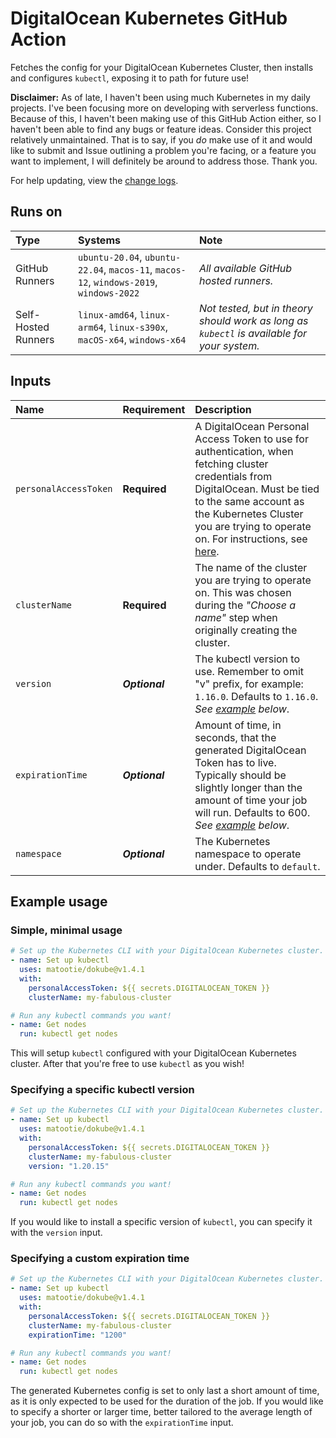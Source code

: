# DigitalOcean Kubernetes GitHub Action

Fetches the config for your DigitalOcean Kubernetes Cluster, then installs and configures `kubectl`, exposing it to path for future use!

**Disclaimer:** As of late, I haven't been using much Kubernetes in my daily projects. I've been focusing more on developing with serverless functions. Because of this, I haven't been making use of this GitHub Action either, so I haven't been able to find any bugs or feature ideas. Consider this project relatively unmaintained. That is to say, if you _do_ make use of it and would like to submit and Issue outlining a problem you're facing, or a feature you want to implement, I will definitely be around to address those. Thank you.

For help updating, view the [change logs](https://github.com/matootie/dokube/releases).

## Runs on

| Type                | Systems                                                                                                   | Note                                                                                       |
| :------------------ | :-------------------------------------------------------------------------------------------------------- | :----------------------------------------------------------------------------------------- |
| GitHub Runners      | `ubuntu-20.04`, `ubuntu-22.04`, `macos-11`, `macos-12`, `windows-2019`, `windows-2022` | _All available GitHub hosted runners._                                                     |
| Self-Hosted Runners | `linux-amd64`, `linux-arm64`, `linux-s390x`, `macOS-x64`, `windows-x64`                                   | _Not tested, but in theory should work as long as `kubectl` is available for your system._ |

## Inputs

| Name                  | Requirement    | Description                                                                                                                                                                                                                                                                                                            |
| :-------------------- | :------------- | :--------------------------------------------------------------------------------------------------------------------------------------------------------------------------------------------------------------------------------------------------------------------------------------------------------------------- |
| `personalAccessToken` | **Required**   | A DigitalOcean Personal Access Token to use for authentication, when fetching cluster credentials from DigitalOcean. Must be tied to the same account as the Kubernetes Cluster you are trying to operate on. For instructions, see [here](https://docs.digitalocean.com/reference/api/create-personal-access-token/). |
| `clusterName`         | **Required**   | The name of the cluster you are trying to operate on. This was chosen during the _"Choose a name"_ step when originally creating the cluster.                                                                                                                                                                          |
| `version`             | **_Optional_** | The kubectl version to use. Remember to omit "v" prefix, for example: `1.16.0`. Defaults to `1.16.0`. _See [example](#specifying-a-specific-kubectl-version) below_.                                                                                                                                                   |
| `expirationTime`      | **_Optional_** | Amount of time, in seconds, that the generated DigitalOcean Token has to live. Typically should be slightly longer than the amount of time your job will run. Defaults to 600. _See [example](#specifying-a-custom-expiration-time) below_.                                                                            |
| `namespace`           | **_Optional_** | The Kubernetes namespace to operate under. Defaults to `default`.                                                                                                                                                                                                                                                      |

## Example usage

### Simple, minimal usage

```yaml
# Set up the Kubernetes CLI with your DigitalOcean Kubernetes cluster.
- name: Set up kubectl
  uses: matootie/dokube@v1.4.1
  with:
    personalAccessToken: ${{ secrets.DIGITALOCEAN_TOKEN }}
    clusterName: my-fabulous-cluster

# Run any kubectl commands you want!
- name: Get nodes
  run: kubectl get nodes
```

This will setup `kubectl` configured with your DigitalOcean Kubernetes cluster. After that you're free to use `kubectl` as you wish!

### Specifying a specific kubectl version

```yaml
# Set up the Kubernetes CLI with your DigitalOcean Kubernetes cluster.
- name: Set up kubectl
  uses: matootie/dokube@v1.4.1
  with:
    personalAccessToken: ${{ secrets.DIGITALOCEAN_TOKEN }}
    clusterName: my-fabulous-cluster
    version: "1.20.15"

# Run any kubectl commands you want!
- name: Get nodes
  run: kubectl get nodes
```

If you would like to install a specific version of `kubectl`, you can specify it with the `version` input.

### Specifying a custom expiration time

```yaml
# Set up the Kubernetes CLI with your DigitalOcean Kubernetes cluster.
- name: Set up kubectl
  uses: matootie/dokube@v1.4.1
  with:
    personalAccessToken: ${{ secrets.DIGITALOCEAN_TOKEN }}
    clusterName: my-fabulous-cluster
    expirationTime: "1200"

# Run any kubectl commands you want!
- name: Get nodes
  run: kubectl get nodes
```

The generated Kubernetes config is set to only last a short amount of time, as it is only expected to be used for the duration of the job. If you would like to specify a shorter or larger time, better tailored to the average length of your job, you can do so with the `expirationTime` input.
